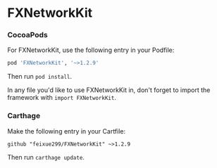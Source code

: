 # FXNetworkKit

### CocoaPods

For FXNetworkKit, use the following entry in your Podfile:

```rb
pod 'FXNetworkKit', '~>1.2.9'
```

Then run `pod install`.

In any file you'd like to use FXNetworkKit in, don't forget to
import the framework with `import FXNetworkKit`.


### Carthage

Make the following entry in your Cartfile:

```
github "feixue299/FXNetworkKit" ~>1.2.9
```

Then run `carthage update`.

